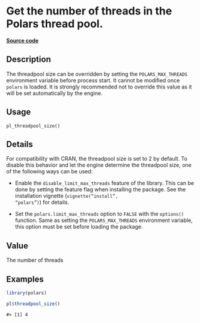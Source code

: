 

# Get the number of threads in the Polars thread pool.

[**Source code**](https://github.com/pola-rs/r-polars/tree/main/R/info.R#L103)

## Description

The threadpool size can be overridden by setting the
<code>POLARS_MAX_THREADS</code> environment variable before process
start. It cannot be modified once <code>polars</code> is loaded. It is
strongly recommended not to override this value as it will be set
automatically by the engine.

## Usage

<pre><code class='language-R'>pl_threadpool_size()
</code></pre>

## Details

For compatibility with CRAN, the threadpool size is set to 2 by default.
To disable this behavior and let the engine determine the threadpool
size, one of the following ways can be used:

<ul>
<li>

Enable the <code>disable_limit_max_threads</code> feature of the
library. This can be done by setting the feature flag when installing
the package. See the installation vignette (<code>vignette(“install”,
“polars”)</code>) for details.

</li>
<li>

Set the <code>polars.limit_max_threads</code> option to
<code>FALSE</code> with the <code>options()</code> function. Same as
setting the <code>POLARS_MAX_THREADS</code> environment variable, this
option must be set before loading the package.

</li>
</ul>

## Value

The number of threads

## Examples

``` r
library(polars)

pl$threadpool_size()
```

    #> [1] 4
